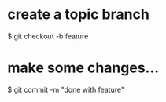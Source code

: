 # create a topic branch

$ git checkout -b feature

# make some changes...

$ git commit -m "done with feature"
